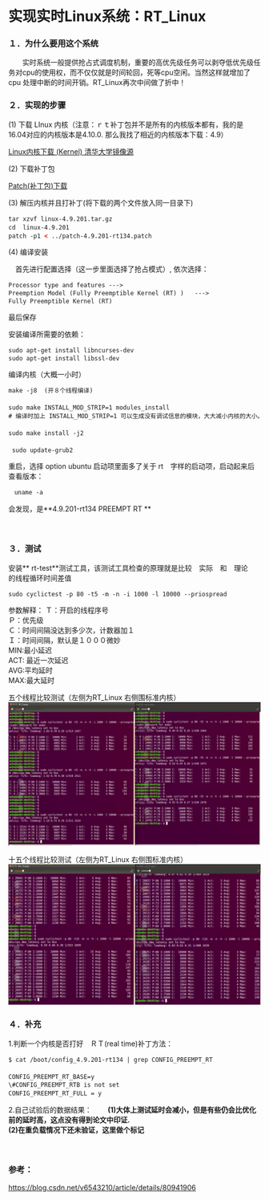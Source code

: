 # 实现实时Linux系统：RT_Linux

### １．为什么要用这个系统
　　实时系统一般提供抢占式调度机制，重要的高优先级任务可以剥夺低优先级任务对cpu的使用权，而不仅仅就是时间轮回，死等cpu空闲。当然这样就增加了 cpu 处理中断的时间开销。RT_Linux再次中间做了折中！
  

### ２．实现的步骤

(1)  下载 LInux 内核（注意：ｒｔ补丁包并不是所有的内核版本都有，我的是16.04对应的内核版本是4.10.0.  那么我找了相近的内核版本下载：4.9）

[Linux内核下载 (Kernel) 清华大学镜像源](https://mirror.tuna.tsinghua.edu.cn/kernel/v4.x/)

(2) 下载补丁包

[Patch(补丁包)下载](https://mirrors.edge.kernel.org/pub/linux/kernel/projects/rt/)


(3) 解压内核并且打补丁(将下载的两个文件放入同一目录下)
```xml
tar xzvf linux-4.9.201.tar.gz
cd  linux-4.9.201
patch -p1 < ../patch-4.9.201-rt134.patch
```

(4) 编译安装

　首先进行配置选择（这一步里面选择了抢占模式）, 依次选择：
 
    Processor type and features --->
	Preemption Model (Fully Preemptible Kernel (RT) )   --->
	Fully Preemptible Kernel (RT)

   最后保存

   安装编译所需要的依赖：
	
	sudo apt-get install libncurses-dev
    sudo apt-get install libssl-dev
	
编译内核（大概一小时）
```xml
make -j8  (开８个线程编译)

sudo make INSTALL_MOD_STRIP=1 modules_install  　
# 编译时加上 INSTALL_MOD_STRIP=1 可以生成没有调试信息的模块，大大减小内核的大小。

sudo make install -j2

 sudo update-grub2
```


重启，选择 option ubuntu 启动项里面多了关于 rt　字样的启动项，启动起来后查看版本：

```xml
　uname -a
```
会发现，是**4.9.201-rt134  PREEMPT RT
**

　　
  
### ３．测试
安装** rt-test**测试工具，该测试工具检查的原理就是比较　实际　和　理论　的线程循环时间差值
```xml
sudo cyclictest -p 80 -t5 -m -n -i 1000 -l 10000 --priospread
```
参数解释：
Ｔ：开启的线程序号  
Ｐ：优先级  
Ｃ：时间间隔没达到多少次，计数器加１  
Ｉ：时间间隔，默认是１０００微妙  
MIN:最小延迟  
ACT:  最近一次延迟  
AVG:平均延时  
MAX:最大延时  
  
五个线程比较测试（左侧为RT_Linux  右侧围标准内核）
![5_thread_test](https://github.com/zhaoyuRobotics/OpenSourceFrameworkTestDemo/blob/master/RT_linux/比较_5.png)  
  
  
  
十五个线程比较测试（左侧为RT_Linux  右侧围标准内核）
![15_thread_test](https://github.com/zhaoyuRobotics/OpenSourceFrameworkTestDemo/blob/master/RT_linux/比较15.png) 
  
  



### ４．补充

  1.判断一个内核是否打好　ＲＴ(real time)补丁方法：
```xml
$ cat /boot/config_4.9.201-rt134 | grep CONFIG_PREEMPT_RT

CONFIG_PREEMPT_RT_BASE=y
\#CONFIG_PREEMPT_RTB is not set
CONFIG_PREEMPT_RT_FULL = y
```
  
  2.自己试验后的数据结果：　　
  **(1)大体上测试延时会减小，但是有些仍会比优化前的延时高，这点没有得到论文中印证.**  
  **(2)在重负载情况下还未验证，这里做个标记**
  
  　　
    
    
	
### 参考：
  https://blog.csdn.net/v6543210/article/details/80941906
